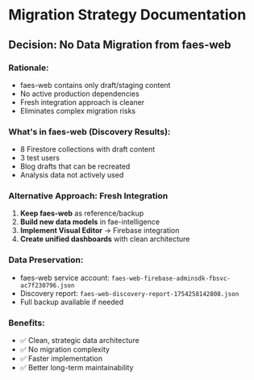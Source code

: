 # Migration Strategy Documentation

## Decision: No Data Migration from faes-web

### Rationale:
- faes-web contains only draft/staging content
- No active production dependencies
- Fresh integration approach is cleaner
- Eliminates complex migration risks

### What's in faes-web (Discovery Results):
- 8 Firestore collections with draft content
- 3 test users
- Blog drafts that can be recreated
- Analysis data not actively used

### Alternative Approach: Fresh Integration
1. **Keep faes-web** as reference/backup
2. **Build new data models** in fae-intelligence
3. **Implement Visual Editor** → Firebase integration
4. **Create unified dashboards** with clean architecture

### Data Preservation:
- faes-web service account: `faes-web-firebase-adminsdk-fbsvc-ac7f230796.json`
- Discovery report: `faes-web-discovery-report-1754258142808.json`
- Full backup available if needed

### Benefits:
- ✅ Clean, strategic data architecture
- ✅ No migration complexity
- ✅ Faster implementation
- ✅ Better long-term maintainability

